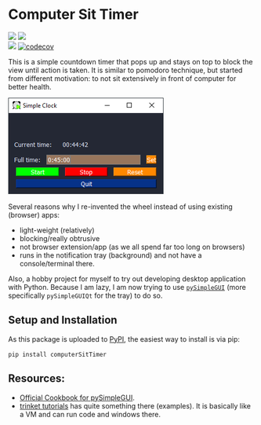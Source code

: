 # Computer Sit Timer
[![][img-python-versions]](PyPI)
[![][img-pypi-badge]](PyPI)\
[![][img-gh-action-test]](https://github.com/tjangoW/computerSitTimer/actions/workflows/ci-matrix-testsuite.yml)
[![codecov](https://codecov.io/gh/tjangoW/computerSitTimer/branch/master/graph/badge.svg?token=1DPRMOCYQZ)](https://codecov.io/gh/tjangoW/computerSitTimer)


This is a simple countdown timer that pops up 
and stays on top to block the view until action is taken.
It is similar to pomodoro technique,
but started from different motivation:
to not sit extensively in front of computer for better health.

![](./misc/screenshot.png)

Several reasons why I re-invented the wheel instead of using existing (browser) apps:
- light-weight (relatively)
- blocking/really obtrusive
- not browser extension/app (as we all spend far too long on browsers)
- runs in the notification tray (background) and not have a console/terminal there.

Also, a hobby project for myself to try out developing desktop application with Python.
Because I am lazy, I am now trying to use [`pySimpleGUI`]
(more specifically `pySimpleGUIQt` for the tray)
to do so.

## Setup and Installation
As this package is uploaded to [PyPI], the easiest way to install is via pip:
```
pip install computerSitTimer
```


## Resources:
 - [Official Cookbook for pySimpleGUI](https://pysimplegui.readthedocs.io/en/latest/cookbook/).
 - [trinket tutorials](https://pysimplegui.trinket.io/demo-programs#/demo-programs/multi-threaded-work)
   has quite something there (examples).
   It is basically like a VM and can run code and windows there.
   
<!-- Links -->
[PyPI]: https://pypi.org/project/computerSitTimer/
[`pySimpleGUI`]: https://pysimplegui.readthedocs.io/
[img-pypi-badge]: https://badge.fury.io/py/computerSitTimer.svg
[img-gh-action-test]: https://github.com/tjangoW/computerSitTimer/actions/workflows/ci-matrix-testsuite.yml/badge.svg
[img-python-versions]: https://shields.io/pypi/pyversions/computersittimer.svg?logo=python&logoColor=FBE072
